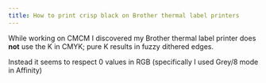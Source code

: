 ```yaml
---
title: How to print crisp black on Brother thermal label printers
---
```

While working on CMCM I discovered my Brother thermal label printer does **not** use the K in CMYK; pure K results in fuzzy dithered edges.

Instead it seems to respect 0 values in RGB (specifically I used Grey/8 mode in Affinity)
